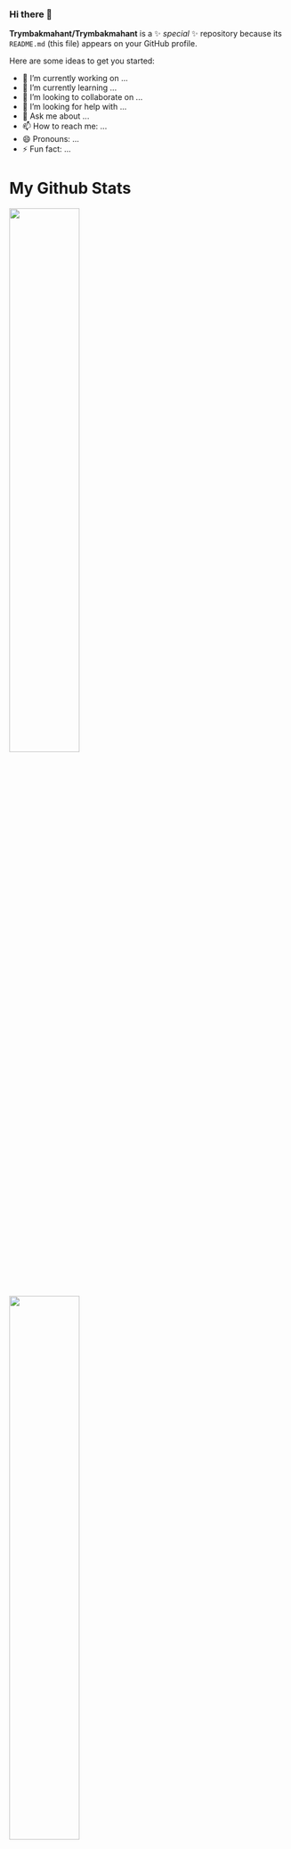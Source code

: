 ### Hi there 👋


**Trymbakmahant/Trymbakmahant** is a ✨ _special_ ✨ repository because its `README.md` (this file) appears on your GitHub profile.

Here are some ideas to get you started:

- 🔭 I’m currently working on ...
- 🌱 I’m currently learning ...
- 👯 I’m looking to collaborate on ...
- 🤔 I’m looking for help with ...
- 💬 Ask me about ...
- 📫 How to reach me: ...
- 😄 Pronouns: ...
- ⚡ Fun fact: ...




# My Github Stats
<img class="img" style="height:auto; width:50%;" src="https://github-readme-stats.vercel.app/api?username=Trymbakmahant&theme=radical&show_icons=true&count_private=true" />
<img class="img" style="height:auto; width:50%;" src="https://github-readme-stats.vercel.app/api/top-langs/?username=Trymbakmahant&theme=radical&layout=compact" />

# Github Streak
<img src="https://github-readme-streak-stats.herokuapp.com/?user=Trymbakmahant&theme=radical" width=400 align="center" />


# GitHub Activity Graph:
![GitHub activity graph](https://activity-graph.herokuapp.com/graph?username=Trymbakmahant&hide_border=true&theme=material-palenight)
</div>

